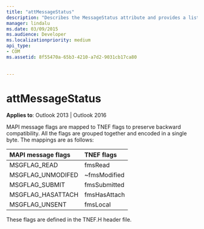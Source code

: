 ```yaml
---
title: "attMessageStatus"
description: "Describes the MessageStatus attribute and provides a list of MAPI message and TNEF flags."
manager: lindalu
ms.date: 03/09/2015
ms.audience: Developer
ms.localizationpriority: medium
api_type:
- COM
ms.assetid: 8f55470a-65b3-4210-a7d2-9031cb17ca80
 
 
---
```


# attMessageStatus

  
  
**Applies to**: Outlook 2013 | Outlook 2016 
  
MAPI message flags are mapped to TNEF flags to preserve backward compatibility. All the flags are grouped together and encoded in a single byte. The mappings are as follows:
  
|**MAPI message flags**|**TNEF flags**|
|:-----|:-----|
|MSGFLAG_READ  <br/> |fmsRead  <br/> |
|MSGFLAG_UNMODIFED  <br/> |~fmsModified  <br/> |
|MSGFLAG_SUBMIT  <br/> |fmsSubmitted  <br/> |
|MSGFLAG_HASATTACH  <br/> |fmsHasAttach  <br/> |
|MSGFLAG_UNSENT  <br/> |fmsLocal  <br/> |
   
These flags are defined in the TNEF.H header file.
  

